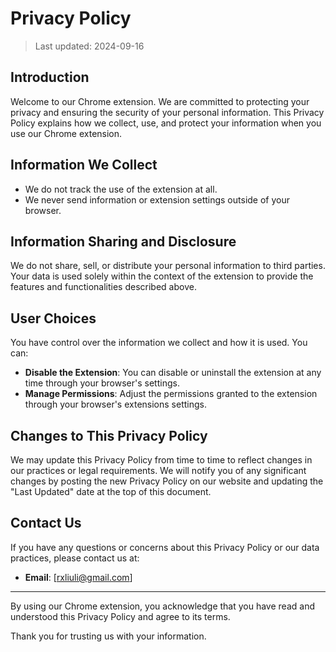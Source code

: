 # Privacy Policy

> Last updated: 2024-09-16

## Introduction

Welcome to our Chrome extension. We are committed to protecting your privacy and ensuring the security of your personal information. This Privacy Policy explains how we collect, use, and protect your information when you use our Chrome extension.

## Information We Collect

- We do not track the use of the extension at all.
- We never send information or extension settings outside of your browser.

## Information Sharing and Disclosure

We do not share, sell, or distribute your personal information to third parties. Your data is used solely within the context of the extension to provide the features and functionalities described above.

## User Choices

You have control over the information we collect and how it is used. You can:

- **Disable the Extension**: You can disable or uninstall the extension at any time through your browser's settings.
- **Manage Permissions**: Adjust the permissions granted to the extension through your browser's extensions settings.

## Changes to This Privacy Policy

We may update this Privacy Policy from time to time to reflect changes in our practices or legal requirements. We will notify you of any significant changes by posting the new Privacy Policy on our website and updating the "Last Updated" date at the top of this document.

## Contact Us

If you have any questions or concerns about this Privacy Policy or our data practices, please contact us at:

- **Email**: [rxliuli@gmail.com]

---

By using our Chrome extension, you acknowledge that you have read and understood this Privacy Policy and agree to its terms.

Thank you for trusting us with your information.
